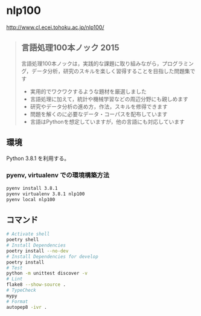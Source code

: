 # nlp100

<http://www.cl.ecei.tohoku.ac.jp/nlp100/>

> ## 言語処理100本ノック 2015
>
> 言語処理100本ノックは，実践的な課題に取り組みながら，プログラミング，データ分析，研究のスキルを楽しく習得することを目指した問題集です
>
> - 実用的でワクワクするような題材を厳選しました
> - 言語処理に加えて，統計や機械学習などの周辺分野にも親しめます
> - 研究やデータ分析の進め方，作法，スキルを修得できます
> - 問題を解くのに必要なデータ・コーパスを配布しています
> - 言語はPythonを想定していますが，他の言語にも対応しています

## 環境

Python 3.8.1 を利用する。

### pyenv, virtualenv での環境構築方法

```bash
pyenv install 3.8.1
pyenv virtualenv 3.8.1 nlp100
pyenv local nlp100
```

## コマンド

```bash
# Activate shell
poetry shell
# Install Dependencies
poetry install --no-dev
# Install Dependencies for develop
poetry install
# Test
python -m unittest discover -v
# Lint
flake8 --show-source .
# TypeCheck
mypy
# Format
autopep8 -ivr .
```
